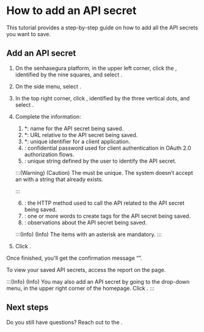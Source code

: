 # How to add an API secret 

This tutorial provides a step-by-step guide on how to add all the API secrets you want to save.

## Add an API secret

1. On the senhasegura platform, in the upper left corner, click the , identified by the nine squares, and select .
2. On the side menu, select .
3. In the top right corner, click , identified by the three vertical dots, and select .
4. Complete the information:
    1.  *: name for the API secret being saved.
    2.  *: URL relative to the API secret being saved.
    3.   *: unique identifier for a client application.
    4.   : confidential password used for client authentication in OAuth 2.0 authorization flows.
    5.   : unique string defined by the user to identify the API secret.
    
    
    :::(Warning) (Caution)
    The  must be unique. The system doesn’t accept an  with a string that already exists.
  
    :::

    6. : the HTTP method used to call the API related to the API secret being saved.
    7. : one or more words to create tags for the API secret being saved.
    8. : observations about the API secret being saved.

    :::(Info) (Info)
    The items with an asterisk are mandatory. 
    :::
1. Click .

Once finished, you'll get the confirmation message “”.

To view your saved API secrets, access the report on the  page.

:::(Info) (Info)
You may also add an API secret by going to the drop-down menu, in the upper right corner of the  homepage. Click .
:::

## Next steps





Do you still have questions? Reach out to the .